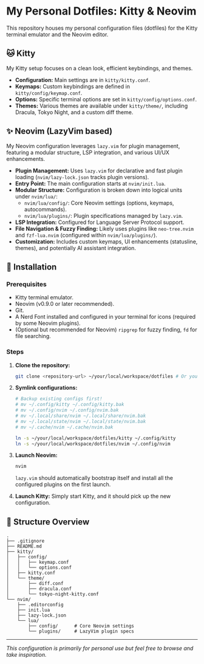 # My Personal Dotfiles: Kitty & Neovim

This repository houses my personal configuration files (dotfiles) for the Kitty terminal emulator and the Neovim editor.

## 🐱 Kitty

My Kitty setup focuses on a clean look, efficient keybindings, and themes.

*   **Configuration:** Main settings are in `kitty/kitty.conf`.
*   **Keymaps:** Custom keybindings are defined in `kitty/config/keymap.conf`.
*   **Options:** Specific terminal options are set in `kitty/config/options.conf`.
*   **Themes:** Various themes are available under `kitty/theme/`, including Dracula, Tokyo Night, and a custom diff theme.

## ✨ Neovim (LazyVim based)

My Neovim configuration leverages `lazy.vim` for plugin management, featuring a modular structure, LSP integration, and various UI/UX enhancements.

*   **Plugin Management:** Uses `lazy.vim` for declarative and fast plugin loading (`nvim/lazy-lock.json` tracks plugin versions).
*   **Entry Point:** The main configuration starts at `nvim/init.lua`.
*   **Modular Structure:** Configuration is broken down into logical units under `nvim/lua/`:
    *   `nvim/lua/config/`: Core Neovim settings (options, keymaps, autocommands).
    *   `nvim/lua/plugins/`: Plugin specifications managed by `lazy.vim`.
*   **LSP Integration:** Configured for Language Server Protocol support.
*   **File Navigation & Fuzzy Finding:** Likely uses plugins like `neo-tree.nvim` and `fzf-lua.nvim` (configured within `nvim/lua/plugins/`).
*   **Customization:** Includes custom keymaps, UI enhancements (statusline, themes), and potentially AI assistant integration.

## 🚀 Installation

### Prerequisites

*   Kitty terminal emulator.
*   Neovim (v0.9.0 or later recommended).
*   Git.
*   A Nerd Font installed and configured in your terminal for icons (required by some Neovim plugins).
*   (Optional but recommended for Neovim) `ripgrep` for fuzzy finding, `fd` for file searching.

### Steps

1.  **Clone the repository:**
    ```bash
    git clone <repository-url> ~/your/local/workspace/dotfiles # Or your preferred location
    ```

2.  **Symlink configurations:**
    ```bash
    # Backup existing configs first!
    # mv ~/.config/kitty ~/.config/kitty.bak
    # mv ~/.config/nvim ~/.config/nvim.bak
    # mv ~/.local/share/nvim ~/.local/share/nvim.bak
    # mv ~/.local/state/nvim ~/.local/state/nvim.bak
    # mv ~/.cache/nvim ~/.cache/nvim.bak

    ln -s ~/your/local/workspace/dotfiles/kitty ~/.config/kitty
    ln -s ~/your/local/workspace/dotfiles/nvim ~/.config/nvim
    ```

3.  **Launch Neovim:**
    ```bash
    nvim
    ```
    `lazy.vim` should automatically bootstrap itself and install all the configured plugins on the first launch.

4.  **Launch Kitty:** Simply start Kitty, and it should pick up the new configuration.

## 📂 Structure Overview

```
.
├── .gitignore
├── README.md
├── kitty/
│   ├── config/
│   │   ├── keymap.conf
│   │   └── options.conf
│   ├── kitty.conf
│   └── theme/
│       ├── diff.conf
│       ├── dracula.conf
│       └── tokyo-night-kitty.conf
└── nvim/
    ├── .editorconfig
    ├── init.lua
    ├── lazy-lock.json
    └── lua/
        ├── config/      # Core Neovim settings
        └── plugins/     # LazyVim plugin specs
```

---

*This configuration is primarily for personal use but feel free to browse and take inspiration.*

